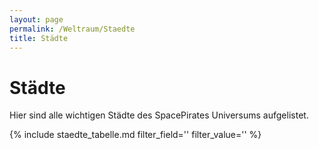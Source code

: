 ```yaml
---
layout: page
permalink: /Weltraum/Staedte
title: Städte
---
```


# Städte

Hier sind alle wichtigen Städte des SpacePirates Universums aufgelistet.

{% include staedte_tabelle.md  filter_field='' filter_value='' %}

